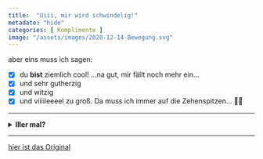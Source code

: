 ```yaml
--- 
title:  "Uiii, mir wird schwindelig!"
metadate: "hide"
categories: [ Komplimente ]
image: "/assets/images/2020-12-14-Bewegung.svg"
---
```


aber eins muss ich sagen:
- [x] du **bist** ziemlich cool!
...na gut, mir fällt noch mehr ein...
- [x] und sehr gutherzig
- [x] und witzig
- [x] und viiiiieeeel zu groß. Da muss ich immer auf die Zehenspitzen... 👠👠

***

<details>
<summary><strong>Iller mal?</strong></summary>
<img src"https://raw.githubusercontent.com/Closer2U/vanilla_and_chocolate/master/assets/images/PinappleSurprised.svg" align="center" width="200" height="200">
</details>

***

[hier ist das Original](https://closer2u.github.io/vanilla_and_chocolate/categories.html#motivation)
